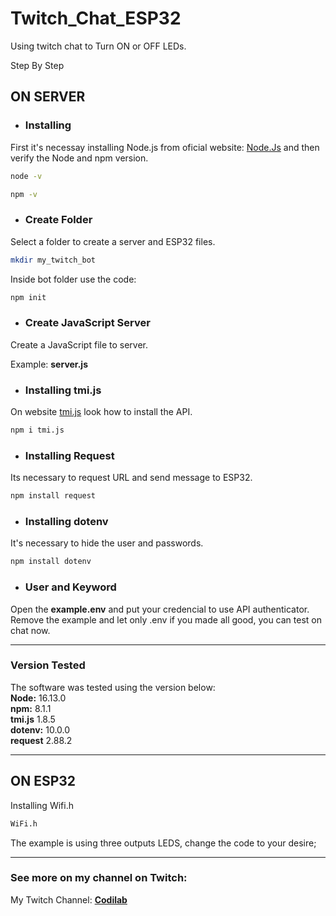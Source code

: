 # Twitch_Chat_ESP32
Using twitch chat to Turn ON or OFF LEDs.

Step By Step

## ON SERVER

- ### Installing 

First it's necessay installing Node.js from oficial website: [Node.Js](https://nodejs.org/en/) and then verify the Node and npm version.

```bash
node -v 
```
```bash
npm -v 
```

- ### Create Folder
Select a folder to create a server and ESP32 files.

```bash
mkdir my_twitch_bot
```
Inside bot folder use the code:
```bash
npm init
```
- ### Create JavaScript Server

Create a JavaScript file to server.

Example:   <b>server.js </b>

- ### Installing tmi.js
On website [tmi.js](https://tmijs.com/) look how to install the API. 
```bash
npm i tmi.js
```

- ### Installing Request
Its necessary to request URL and send message to ESP32.
```bash
npm install request
```
- ### Installing dotenv
It's necessary to hide the user and passwords.
```bash
npm install dotenv
```
- ### User and Keyword
Open the <b>example.env</b> and put your credencial to use API authenticator. Remove the example and let only .env if you made all good, you can test on chat now.

---
### Version Tested
The software was tested  using the version below:    
<b>Node:</b> 16.13.0  
<b>npm:</b> 8.1.1  
<b>tmi.js</b> 1.8.5  
<b>dotenv:</b> 10.0.0  
<b>request</b> 2.88.2  

---

## ON ESP32

Installing Wifi.h 
```bash
WiFi.h
```
The example is using three outputs LEDS, change the code to your desire;

---
### See more on my channel on Twitch:

My Twitch Channel: <b>[Codilab](twitch.tv/codilab)</b>